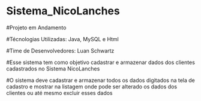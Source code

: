 # Sistema_NicoLanches

#Projeto em Andamento

#Técnologias Utilizadas: Java, MySQL e Html

#Time de Desenvolvedores: Luan Schwartz

#Esse sistema tem como objetivo cadastrar e armazenar dados dos clientes cadastrados no Sistema NicoLanches

#O sistema deve cadastrar e armazenar todos os dados digitados na tela de cadastro e mostrar na listagem onde pode ser alterado os dados dos clientes ou até mesmo excluir esses dados
